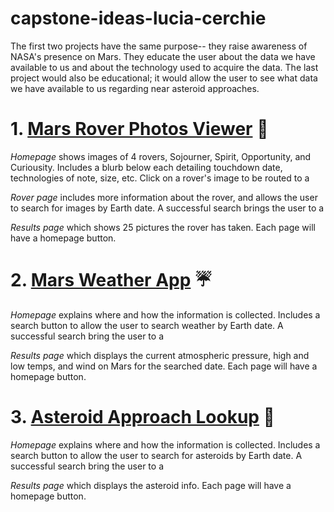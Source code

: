 # capstone-ideas-lucia-cerchie

The first two projects have the same purpose-- they raise awareness of NASA's presence on Mars. They educate the user about the data we have available to us and about the technology used to acquire the data. The last project would also be educational; it would allow the user to see what data we have available to us regarding near asteroid approaches.

# 1. [Mars Rover Photos Viewer](https://github.com/chrisccerami/mars-photo-api) :rocket:
_Homepage_ shows images of 4 rovers, Sojourner, Spirit, Opportunity, and Curiousity. Includes a blurb below each detailing touchdown date, technologies of note, size, etc. Click on a rover's image to be routed to a

_Rover page_ includes more information about the rover, and allows the user to search for images by Earth date. A successful search brings the user to a 

_Results page_ which shows 25 pictures the rover has taken. 
Each page will have a homepage button. 

# 2. [Mars Weather App](https://mars.nasa.gov/insight/weather/) :umbrella:
_Homepage_ explains where and how the information is collected. Includes a search button to allow the user to search weather by Earth date. A successful search bring the user to a 

_Results page_ which displays the current atmospheric pressure, high and low temps, and wind on Mars for the searched date.
Each page will have a homepage button. 

# 3. [Asteroid Approach Lookup](https://github.com/SpaceRocks/)  :telescope:
_Homepage_ explains where and how the information is collected. Includes a search button to allow the user to search for asteroids by Earth date. A successful search bring the user to a 

_Results page_ which displays the asteroid info. 
Each page will have a homepage button. 


